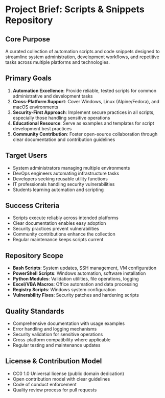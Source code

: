# Project Brief: Scripts & Snippets Repository

## Core Purpose
A curated collection of automation scripts and code snippets designed to streamline system administration, development workflows, and repetitive tasks across multiple platforms and technologies.

## Primary Goals
1. **Automation Excellence**: Provide reliable, tested scripts for common administrative and development tasks
2. **Cross-Platform Support**: Cover Windows, Linux (Alpine/Fedora), and macOS environments
3. **Security-First Approach**: Implement secure practices in all scripts, especially those handling sensitive operations
4. **Educational Resource**: Serve as examples and templates for script development best practices
5. **Community Contribution**: Foster open-source collaboration through clear documentation and contribution guidelines

## Target Users
- System administrators managing multiple environments
- DevOps engineers automating infrastructure tasks
- Developers seeking reusable utility functions
- IT professionals handling security vulnerabilities
- Students learning automation and scripting

## Success Criteria
- Scripts execute reliably across intended platforms
- Clear documentation enables easy adoption
- Security practices prevent vulnerabilities
- Community contributions enhance the collection
- Regular maintenance keeps scripts current

## Repository Scope
- **Bash Scripts**: System updates, SSH management, VM configuration
- **PowerShell Scripts**: Windows automation, software installation
- **Python Modules**: Validation utilities, file operations, logging
- **Excel/VBA Macros**: Office automation and data processing
- **Registry Scripts**: Windows system configuration
- **Vulnerability Fixes**: Security patches and hardening scripts

## Quality Standards
- Comprehensive documentation with usage examples
- Error handling and logging mechanisms
- Security validation for sensitive operations
- Cross-platform compatibility where applicable
- Regular testing and maintenance updates

## License & Contribution Model
- CC0 1.0 Universal license (public domain dedication)
- Open contribution model with clear guidelines
- Code of conduct enforcement
- Quality review process for pull requests
